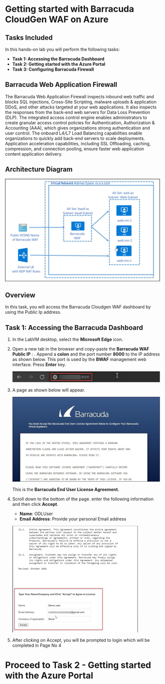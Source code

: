# Getting started with Barracuda CloudGen WAF on Azure

## Tasks Included

In this hands-on lab you will perform the following tasks:

- **Task 1: Accessing the Barracuda Dashboard**
- **Task 2: Getting started with the Azure Portal**
- **Task 3: Configuring Barracuda Firewall**

## Barracuda Web Application Firewall

The Barracuda Web Application Firewall inspects inbound web traffic and blocks SQL injections, Cross-Site Scripting, malware uploads & application DDoS, and other attacks targeted at your web applications. It also inspects the responses from the back-end web servers for Data Loss Prevention (DLP). The integrated access control engine enables administrators to create granular access control policies for Authentication, Authorization & Accounting (AAA), which gives organizations strong authentication and user control. The onboard L4/L7 Load Balancing capabilities enable organizations to quickly add back-end servers to scale deployments. Application acceleration capabilities, including SSL Offloading, caching, compression, and connection pooling, ensure faster web application content application delivery.

## Architecture Diagram

   ![](../images/image-diagram.jpg)

## Overview 

In this task, you will access the Barracuda Cloudgen WAF dashboard by using the Public Ip address.

## Task 1: Accessing the Barracuda Dashboard 

1. In the LabVM desktop, select the **Microsoft Edge** icon.
  
1. Open a new tab in the browser and copy-paste the **Barracuda WAF Public IP** : <inject key="bwafIP"></inject> . Append a **colon** and the port number **8000** to the IP address as shown below. This port is used by the **BWAF** management web interface. Press **Enter** key.

    ![](../images/image-907.png)

1. A page as shown below will appear.

    ![](../images/Picture16.jpg)

    This is the **Barracuda End User License Agreement.**

1. Scroll down to the bottom of the page. enter the following information and then click **Accept**.
 
   * **Name**: ODLUser
   * **Email Address**: Provide your personal Email address

   ![](../images/Picture17.jpg)
   
1. After clicking on Accept, you will be prompted to login which will be completed in Page No 4
 
 # Proceed to Task 2 - Getting started with the Azure Portal


